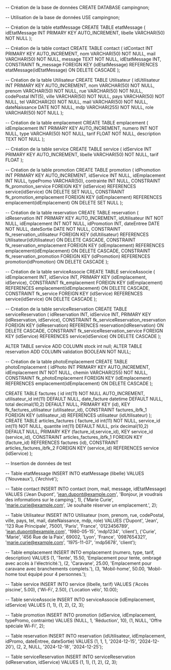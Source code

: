 -- Création de la base de données
CREATE DATABASE campingnon;

-- Utilisation de la base de données
USE campingnon;

-- Création de la table etatMessage
CREATE TABLE etatMessage (
    idEtatMessage INT PRIMARY KEY AUTO_INCREMENT,
    libelle VARCHAR(50) NOT NULL
);

-- Création de la table contact
CREATE TABLE contact (
    idContact INT PRIMARY KEY AUTO_INCREMENT,
    nom VARCHAR(50) NOT NULL,
    mail VARCHAR(50) NOT NULL,
    message TEXT NOT NULL,
    idEtatMessage INT,
    CONSTRAINT fk_message FOREIGN KEY (idEtatMessage) REFERENCES etatMessage(idEtatMessage) ON DELETE CASCADE
);

-- Création de la table Utilisateur
CREATE TABLE Utilisateur (
    idUtilisateur INT PRIMARY KEY AUTO_INCREMENT,
    nom VARCHAR(50) NOT NULL,
    prenom VARCHAR(50) NOT NULL,
    rue VARCHAR(50) NOT NULL, 
    codePostal INT(5),
    ville VARCHAR(50) NOT NULL, 
    pays VARCHAR(50) NOT NULL,
    tel VARCHAR(20) NOT NULL, 
    mail VARCHAR(50) NOT NULL, 
    dateNaissance DATE NOT NULL,
    mdp VARCHAR(255) NOT NULL,
    role VARCHAR(50) NOT NULL
);

-- Création de la table emplacement
CREATE TABLE emplacement (
    idEmplacement INT PRIMARY KEY AUTO_INCREMENT, 
    numero INT NOT NULL,
    type VARCHAR(50) NOT NULL, 
    tarif FLOAT NOT NULL,
    description TEXT NOT NULL
);

-- Création de la table service
CREATE TABLE service (
    idService INT PRIMARY KEY AUTO_INCREMENT,
    libelle VARCHAR(50) NOT NULL,
    tarif FLOAT
);

-- Création de la table promotion
CREATE TABLE promotion (
    idPromotion INT PRIMARY KEY AUTO_INCREMENT, 
    idService INT NULL,
    idEmplacement INT NULL, 
    typePromo VARCHAR(50),
    contrainte INT NULL,
    CONSTRAINT fk_promotion_service FOREIGN KEY (idService) REFERENCES service(idService) ON DELETE SET NULL,
    CONSTRAINT fk_promotion_emplacement FOREIGN KEY (idEmplacement) REFERENCES emplacement(idEmplacement) ON DELETE SET NULL
);

-- Création de la table reservation
CREATE TABLE reservation (
    idReservation INT PRIMARY KEY AUTO_INCREMENT,
    idUtilisateur INT NOT NULL,
    idEmplacement INT NOT NULL,
    idPromotion INT,
    dateEntree DATE NOT NULL,
    dateSortie DATE NOT NULL,
    CONSTRAINT fk_reservation_utilisateur FOREIGN KEY (idUtilisateur) REFERENCES Utilisateur(idUtilisateur) ON DELETE CASCADE,
    CONSTRAINT fk_reservation_emplacement FOREIGN KEY (idEmplacement) REFERENCES emplacement(idEmplacement) ON DELETE CASCADE,
    CONSTRAINT fk_reservation_promotion FOREIGN KEY (idPromotion) REFERENCES promotion(idPromotion) ON DELETE CASCADE
);

-- Création de la table serviceAssocie
CREATE TABLE serviceAssocie (
    idEmplacement INT,
    idService INT,
    PRIMARY KEY (idEmplacement, idService),
    CONSTRAINT fk_emplacement FOREIGN KEY (idEmplacement) REFERENCES emplacement(idEmplacement) ON DELETE CASCADE,
    CONSTRAINT fk_service FOREIGN KEY (idService) REFERENCES service(idService) ON DELETE CASCADE
);

-- Création de la table serviceReservation
CREATE TABLE serviceReservation (
    idReservation INT,
    idService INT,
    PRIMARY KEY (idReservation, idService),
    CONSTRAINT fk_serviceReservation_reservation FOREIGN KEY (idReservation) REFERENCES reservation(idReservation) ON DELETE CASCADE,
    CONSTRAINT fk_serviceReservation_service FOREIGN KEY (idService) REFERENCES service(idService) ON DELETE CASCADE
);

ALTER TABLE  service ADD COLUMN stock int null;
ALTER TABLE reservation ADD COLUMN validation BOOLEAN NOT NULL;

-- Création de la table photoEmplacement
CREATE TABLE photoEmplacement (     idPhoto INT PRIMARY KEY AUTO_INCREMENT,     idEmplacement INT NOT NULL,     chemin VARCHAR(255) NOT NULL,     CONSTRAINT fk_photoEmplacement FOREIGN KEY (idEmplacement) REFERENCES emplacement(idEmplacement) ON DELETE CASCADE );

CREATE TABLE factures (
  id int(11) NOT NULL AUTO_INCREMENT,
  utilisateur_id int(11) DEFAULT NULL,
  date_facture datetime DEFAULT NULL,
  total decimal(10,2) DEFAULT NULL,
  PRIMARY KEY (id),
  KEY fk_factures_utilisateur (utilisateur_id),
  CONSTRAINT factures_ibfk_1 FOREIGN KEY (utilisateur_id) REFERENCES utilisateur (idUtilisateur)
);
CREATE TABLE articles_factures (
  facture_id int(11) NOT NULL,
  service_id int(11) NOT NULL,
  quantite int(11) DEFAULT NULL,
  prix decimal(10,2) DEFAULT NULL,
  PRIMARY KEY (facture_id,service_id),
  KEY service_id (service_id),
  CONSTRAINT articles_factures_ibfk_1 FOREIGN KEY (facture_id) REFERENCES factures (id),
  CONSTRAINT articles_factures_ibfk_2 FOREIGN KEY (service_id) REFERENCES service (idService)
);

-- Insertion de données de test 

-- Table etatMessage
INSERT INTO etatMessage (libelle) VALUES ('Nouveaux'), ('Archivé');

-- Table contact
INSERT INTO contact (nom, mail, message, idEtatMessage) VALUES 
('Jean Dupont', 'jean.dupont@example.com', 'Bonjour, je voudrais des informations sur le camping.', 1),
('Marie Curie', 'marie.curie@example.com', 'Je souhaite réserver un emplacement.', 2);

-- Table Utilisateur
INSERT INTO Utilisateur (nom, prenom, rue, codePostal, ville, pays, tel, mail, dateNaissance, mdp, role) VALUES 
('Dupont', 'Jean', '123 Rue Principale', 75001, 'Paris', 'France', '0123456789', 'jean.dupont@example.com', '1980-05-15', 'mdp1234', 'client'),
('Curie', 'Marie', '456 Rue de la Paix', 69002, 'Lyon', 'France', '0987654321', 'marie.curie@example.com', '1975-11-07', 'mdp5678', 'client');



-- Table emplacement
INSERT INTO emplacement (numero, type, tarif, description) VALUES 
(1, 'Tente', 15.50, 'Emplacement pour tente, ombragé avec accès à l\'électricité.'),
(2, 'Caravane', 25.00, 'Emplacement pour caravane avec branchements complets.'),
(3, 'Mobil-home', 50.00, 'Mobil-home tout équipé pour 4 personnes.');

-- Table service
INSERT INTO service (libelle, tarif) VALUES 
('Accès piscine', 5.00),
('Wi-Fi', 2.50),
('Location vélo', 10.00);

-- Table serviceAssocie
INSERT INTO serviceAssocie (idEmplacement, idService) VALUES 
(1, 1), (1, 2), (2, 3);

-- Table promotion
INSERT INTO promotion (idService, idEmplacement, typePromo, contrainte) VALUES 
(NULL, 1, 'Réduction', 10),
(1, NULL, 'Offre spéciale Wi-Fi', 2);

-- Table reservation
INSERT INTO reservation (idUtilisateur, idEmplacement, idPromo, dateEntree, dateSortie) VALUES 
(1, 1, 1, '2024-12-15', '2024-12-20'),
(2, 2, NULL, '2024-12-18', '2024-12-25');

-- Table serviceReservation
INSERT INTO serviceReservation (idReservation, idService) VALUES 
(1, 1), (1, 2), (2, 3);

